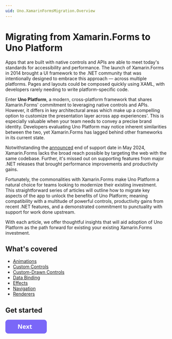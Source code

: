```yaml
---
uid: Uno.XamarinFormsMigration.Overview
---
```


# Migrating from Xamarin.Forms to Uno Platform

Apps that are built with native controls and APIs are able to meet today's standards for accessibility and performance. The launch of Xamarin.Forms in 2014 brought a UI framework to the .NET community that was intentionally designed to embrace this approach — across multiple platforms. Pages and layouts could be composed quickly using XAML, with developers rarely needing to write platform-specific code.

Enter **Uno Platform**, a modern, cross-platform framework that shares Xamarin.Forms' commitment to leveraging native controls and APIs. However, it differs in key architectural areas which make up a compelling option to customize the presentation layer across app experiences'. This is especially valuable when your team needs to convey a precise brand identity. Developers evaluating Uno Platform may notice inherent similarities between the two, yet Xamarin.Forms has lagged behind other frameworks in its current state.

Notwithstanding the [announced](https://dotnet.microsoft.com/platform/support/policy/xamarin#microsoft-support) end of support date in May 2024, Xamarin.Forms lacks the broad reach possible by targeting the web with the same codebase. Further, it's missed out on supporting features from major .NET releases that brought performance improvements and productivity gains.

Fortunately, the commonalities with Xamarin.Forms make Uno Platform a natural choice for teams looking to modernize their existing investment. This straightforward series of articles will outline how to migrate key aspects of the app to unlock the benefits of Uno Platform; meaning compatibility with a multitude of powerful controls, productivity gains from recent .NET features, and a demonstrated commitment to punctuality with support for work done upstream.

With each article, we offer thoughtful insights that will aid adoption of Uno Platform as the path forward for existing your existing Xamarin.Forms investment.

## What's covered

* [Animations](https://platform.uno/blog/migrating-animations-from-xamarin-forms-to-uno-platform/)
* [Custom Controls](https://platform.uno/blog/porting-custom-controls-from-xamarin-forms-to-uno-platform/)
* [Custom-Drawn Controls](https://platform.uno/blog/porting-a-custom-drawn-xamarin-forms-control-to-uno-platform/)
* [Data Binding](https://platform.uno/blog/xamarin-forms-migration-to-uno-platform-data-binding-techniques/)
* [Effects](https://platform.uno/blog/xamarin-forms-migration-to-uno-platform-effects-and-alternative-approaches/)
* [Navigation](https://platform.uno/blog/migrating-page-navigation-apps-from-xamarin-forms/)
* [Renderers](https://platform.uno/blog/hosting-native-controls-moving-from-xamarin-forms-renderers-to-uno-platform-controls/)

<!-- * [Animations](xref:Uno.XamarinFormsMigration.Animations)
* [Controls](xref:Uno.XamarinFormsMigration.Controls)
* [Data binding](xref:Uno.XamarinFormsMigration.DataBinding)
* [Effects](xref:Uno.XamarinFormsMigration.Effects)
* [Navigation](xref:Uno.XamarinFormsMigration.Navigation)
* [Renderers](xref:Uno.XamarinFormsMigration.Renderers) -->

## Get started
[![button](assets/NextButton.png)](xref:Uno.XamarinFormsMigration.Intro)